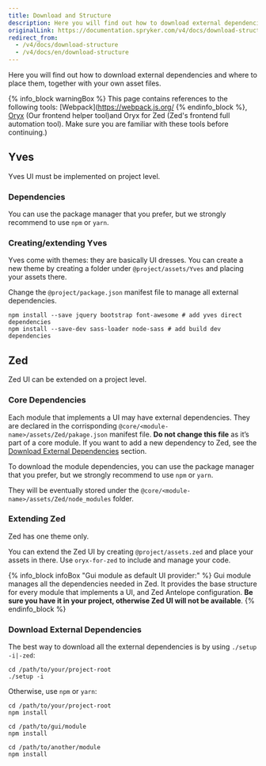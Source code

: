 ```yaml
---
title: Download and Structure
description: Here you will find out how to download external dependencies and where to place them, together with your own asset files.
originalLink: https://documentation.spryker.com/v4/docs/download-structure
redirect_from:
  - /v4/docs/download-structure
  - /v4/docs/en/download-structure
---
```


Here you will find out how to download external dependencies and where to place them, together with your own asset files.

{% info_block warningBox %}
This page contains references to the following tools: [Webpack](https://webpack.js.org/
{% endinfo_block %}, [Oryx](/docs/scos/dev/developer-guides/202001.0/development-guide/front-end/zed/oryx-builder-overview-and-setup.html) (Our frontend helper tool)and Oryx for Zed (Zed's frontend full automation tool). Make sure you are familiar with these tools before continuing.)

## Yves
Yves UI must be implemented on project level.

### Dependencies
You can use the package manager that you prefer, but we strongly recommend to use `npm` or `yarn`.

### Creating/extending Yves
Yves come with themes: they are basically UI dresses.
You can create a new theme by creating a folder under `@project/assets/Yves` and placing your assets there.

Change the `@project/package.json` manifest file to manage all external dependencies.

```
npm install --save jquery bootstrap font-awesome # add yves direct dependencies
npm install --save-dev sass-loader node-sass # add build dev dependencies
```

## Zed
Zed UI can be extended on a project level.

### Core Dependencies
Each module that implements a UI may have external dependencies. They are declared in the corrisponding `@core/<module-name>/assets/Zed/pakage.json` manifest file. **Do not change this file** as it’s part of a core module. If you want to add a new dependency to Zed, see the [Download External Dependencies](https://documentation.spryker.com/v4/docs/download-structure#core-dependencies)  section.

To download the module dependencies, you can use the package manager that you prefer, but we strongly recommend to use `npm` or `yarn`.

They will be eventually stored under the `@core/<module-name>/assets/Zed/node_modules` folder.

### Extending Zed
Zed has one theme only.

You can extend the Zed UI by creating `@project/assets.zed` and place your assets in there. Use `oryx-for-zed` to include and manage your code.

{% info_block infoBox "Gui module as default UI provider:" %}
Gui module manages all the dependencies needed in Zed. It provides the base structure for every module that implements a UI, and Zed Antelope configuration. **Be sure you have it in your project, otherwise Zed UI will not be available**.
{% endinfo_block %}

### Download External Dependencies
The best way to download all the external dependencies is by using `./setup -i|-zed`:

```
cd /path/to/your/project-root
./setup -i
```

Otherwise, use `npm` or `yarn`:

```
cd /path/to/your/project-root
npm install
```

```
cd /path/to/gui/module 
npm install
```

```
cd /path/to/another/module 
npm install
```
